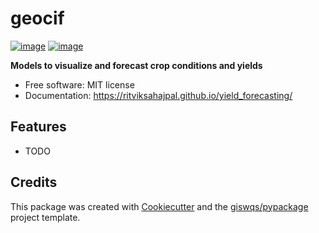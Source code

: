 # geocif


[![image](https://img.shields.io/pypi/v/geocif.svg)](https://pypi.python.org/pypi/geocif)
[![image](https://img.shields.io/conda/vn/conda-forge/geocif.svg)](https://anaconda.org/conda-forge/geocif)


**Models to visualize and forecast crop conditions and yields**


-   Free software: MIT license
-   Documentation: https://ritviksahajpal.github.io/yield_forecasting/


## Features

-   TODO

## Credits

This package was created with [Cookiecutter](https://github.com/cookiecutter/cookiecutter) and the [giswqs/pypackage](https://github.com/giswqs/pypackage) project template.
